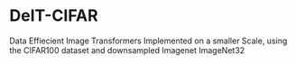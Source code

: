 # DeIT-CIFAR
Data Effiecient Image Transformers Implemented on a smaller Scale, using the CIFAR100 dataset and downsampled Imagenet ImageNet32
